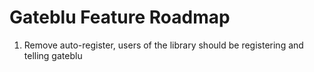 # Gateblu Feature Roadmap

1. Remove auto-register, users of the library should be registering and telling gateblu
